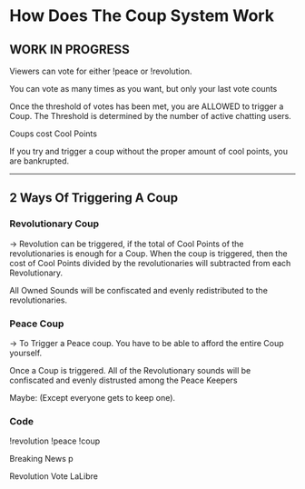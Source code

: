 # How Does The Coup System Work

## WORK IN PROGRESS

Viewers can vote for either !peace or !revolution.

You can vote as many times as you want, but only your last vote counts

Once the threshold of votes has been met, you are ALLOWED to trigger a Coup.
The Threshold is determined by the number of active chatting users.

Coups cost Cool Points

If you try and trigger a coup without the proper amount of cool points,
you are bankrupted.

---

## 2 Ways Of Triggering A Coup

### Revolutionary Coup

-> Revolution can be triggered, if the total of Cool Points of the
revolutionaries is enough for a Coup. When the coup is triggered,
then the cost of Cool Points divided by the revolutionaries will
subtracted from each Revolutionary.

All Owned Sounds will be confiscated and evenly redistributed to the
revolutionaries.

### Peace Coup

-> To Trigger a Peace coup. You have to be able to afford the entire Coup
yourself.

Once a Coup is triggered. All of the Revolutionary sounds will be confiscated
and evenly distrusted among the Peace Keepers

Maybe: (Except everyone gets to keep one).

### Code

!revolution
!peace
!coup

Breaking News
p

Revolution
Vote
LaLibre
